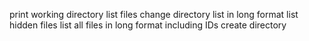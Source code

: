 print working directory
list files
change directory
list in long format
list hidden files
list all files in long format including IDs
create directory
